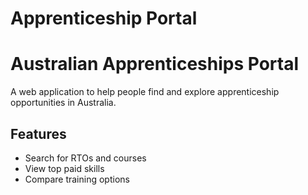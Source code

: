 # Apprenticeship Portal
# Australian Apprenticeships Portal

A web application to help people find and explore apprenticeship opportunities in Australia.

## Features
- Search for RTOs and courses
- View top paid skills
- Compare training options